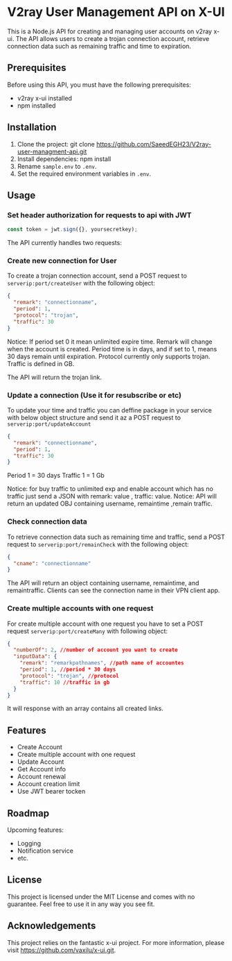 # V2ray User Management API on X-UI

This is a Node.js API for creating and managing user accounts on v2ray x-ui. The API allows users to create a trojan connection account, retrieve connection data such as remaining traffic and time to expiration.

## Prerequisites

Before using this API, you must have the following prerequisites:

- v2ray x-ui installed
- npm installed

## Installation

1. Clone the project:
   git clone https://github.com/SaeedEGH23/V2ray-user-managment-api.git
2. Install dependencies:
   npm install
3. Rename `sample.env` to `.env`.
4. Set the required environment variables in `.env`.

## Usage

### Set header authorization for requests to api with JWT

```js
const token = jwt.sign({}, yoursecretkey);
```

The API currently handles two requests:

### Create new connection for User

To create a trojan connection account, send a POST request to `serverip:port/createUser` with the following object:

```json
{
  "remark": "connectionname",
  "period": 1,
  "protocol": "trojan",
  "traffic": 30
}
```

Notice: If period set 0 it mean unlimited expire time.
Remark will change when the account is created. Period time is in days, and if set to 1, means 30 days remain until expiration. Protocol currently only supports trojan. Traffic is defined in GB.

The API will return the trojan link.

### Update a connection (Use it for resubscribe or etc)

To update your time and traffic you can deffine package in your service with below object structure and send it az a POST request to `serverip:port/updateAccount`

```json
{
  "remark": "connectionname",
  "period": 1,
  "traffic": 30
}
```

Period 1 = 30 days
Traffic 1 = 1 Gb

Notice: for buy traffic to unlimited exp and enable account which has no traffic just send a JSON with remark: value , traffic: value.
Notice: API will return an updated OBJ containing username, remaintime ,remain traffic.

### Check connection data

To retrieve connection data such as remaining time and traffic, send a POST request to `serverip:port/remainCheck` with the following object:

```json
{
  "cname": "connectionname"
}
```

The API will return an object containing username, remaintime, and remaintraffic. Clients can see the connection name in their VPN client app.

### Create multiple accounts with one request

For create multiple account with one request you have to set a POST request `serverip:port/createMany` with following object:

```json
{
  "numberOf": 2, //number of account you want to create
  "inputData": {
    "remark": "remarkpathnames", //path name of accountes
    "period": 1, //period * 30 days
    "protocol": "trojan", //protocol
    "traffic": 10 //traffic in gb
  }
}
```

It will response with an array contains all created links.

## Features

- Create Account
- Create multiple account with one request
- Update Account
- Get Account info
- Account renewal
- Account creation limit
- Use JWT bearer tocken

## Roadmap

Upcoming features:

- Logging
- Notification service
- etc.

## License

This project is licensed under the MIT License and comes with no guarantee. Feel free to use it in any way you see fit.

## Acknowledgements

This project relies on the fantastic x-ui project. For more information, please visit https://github.com/vaxilu/x-ui.git.
